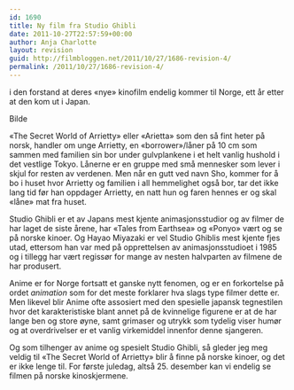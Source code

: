 ```yaml
---
id: 1690
title: Ny film fra Studio Ghibli
date: 2011-10-27T22:57:59+00:00
author: Anja Charlotte
layout: revision
guid: http://filmbloggen.net/2011/10/27/1686-revision-4/
permalink: /2011/10/27/1686-revision-4/
---
```

i den forstand at deres &laquo;nye&raquo; kinofilm endelig kommer til Norge, ett år etter at den kom ut i Japan.

Bilde

&laquo;The Secret World of Arrietty&raquo; eller &laquo;Arietta&raquo; som den så fint heter på norsk, handler om unge Arrietty, en &laquo;borrower&raquo;/låner på 10 cm som sammen med familien sin bor under gulvplankene i et helt vanlig hushold i det vestlige Tokyo. Lånerne er en gruppe med små mennesker som lever i skjul for resten av verdenen. Men når en gutt ved navn Sho, kommer for å bo i huset hvor Arrietty og familien i all hemmelighet også bor, tar det ikke lang tid før han oppdager Arrietty, en natt hun og faren hennes er og skal &laquo;låne&raquo; mat fra huset.

Studio Ghibli er et av Japans mest kjente animasjonsstudior og av filmer de har laget de siste årene, har &laquo;Tales from Earthsea&raquo; og &laquo;Ponyo&raquo; vært og se på norske kinoer. Og Hayao Miyazaki er vel Studio Ghiblis mest kjente fjes utad, ettersom han var med på opprettelsen av animasjonsstudioet i 1985 og i tillegg har vært regissør for mange av nesten halvparten av filmene de har produsert.

Anime er for Norge fortsatt et ganske nytt fenomen, og er en forkortelse på ordet _animation_ som for det meste forklarer hva slags type filmer dette er. Men likevel blir Anime ofte assosiert med den spesielle japansk tegnestilen hvor det karakteristiske blant annet på de kvinnelige figurene er at de har lange ben og store øyne, samt grimaser og utrykk som tydelig viser humør og at overdrivelser er et vanlig virkemiddel innenfor denne sjangeren.

Og som tilhenger av anime og spesielt Studio Ghibli, så gleder jeg meg veldig til &laquo;The Secret World of Arrietty&raquo; blir å finne på norske kinoer, og det er ikke lenge til. For første juledag, altså 25. desember kan vi endelig se filmen på norske kinoskjermene.

<span class='embed-youtube' style='text-align:center; display: block;'></span>